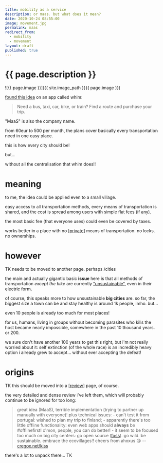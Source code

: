 ```yaml
---
title: mobility as a service
description: or maas. but what does it mean?
date: 2020-10-24 08:55:00
image: movement.jpg
permalink: maas
redirect_from:
  - mobility
  - movement
layout: draft
published: true
---
```


# {{ page.description }}

![{{ page.image }}]({{ site.image_path }}{{ page.image }})

[found this idea](#origins) on an app called whim:

> Need a bus, taxi, car, bike, or train? Find a route and purchase your trip.

"MaaS" is also the company name.

from 60eur to 500 per month, the plans cover basically every transportation need in one easy place.

this is how every city should be!

but...

without all the centralisation that whim does!!

# meaning

to me, the idea could be applied even to a small village.

easy access to all transportation methods, every means of transportation is shared, and the cost is spread among users with simple flat fees (if any).

the most basic fee (that everyone uses) could even be covered by taxes.

works better in a place with no [[private](/privacy)] means of transportation. no locks. no ownerships.

# however

TK needs to be moved to another page. perhaps /cities

the main and actually gigantic basic **issue** here is that all methods of transportation *except the bike* are currently ["unsustainable"](/health), even in their electric form.

of course, this speaks more to how unsustainable **big cities** are. so far, the biggest size a town can be and stay healthy is around 1k people, imho. but... 

even 10 people is already too much for most places!

for us, humans, living in groups without becoming parasites who kills the host became nearly impossible, somewhere in the past 10 thousand years. or 200.

we sure don't have another 100 years to get this right, but i'm not really worried about it: self extinction (of the whole race) is an incredibly heavy option i already grew to accept... without ever accepting the defeat!

# origins

TK this should be moved into a [[review](/review)] page, of course.

the very detailed and dense review i've left them, which will probably continue to be ignored for too long:

> great idea (MaaS), terrible implementation (trying to partner up manually with everyone)! plus technical issues: - can't test it from portugal: wished to plan my trip to finland; - apparently there's too little offline functionality: even web apps should **always** be #offlinefirst! c'mon, people, you can do better! - it seem to be focused too much on big city centers: go open source ([foss](/foss)). go wild. be sustainable. embrace the ecovillages!! cheers from ahoxus 😘 -- [cregox.net/kiss](/kiss)

there's a lot to unpack there... TK
